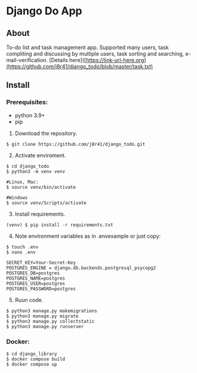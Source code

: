 # Django Do App

## About

To-do list and task management app. Supported many users, task compliting and discussing by multiple users, task sorting and searching, e-mail-verification. [Details here]([https://link-url-here.org](https://github.com/j8r41/django_todo/blob/master/task.txt)

## Install

### Prerequisites:

- python 3.9+
- pip


1. Download the repository.
```
$ git clone https://github.com/j8r41/django_todo.git 
```

2. Activate enviroment.
```
$ cd django_todo
$ python3 -m venv venv

#Linux, Mac:
$ source venv/bin/activate 

#Windows
$ source venv/Scripts/activate 
```

3. Install requirements.
```
(venv) $ pip install -r requirements.txt
```

4. Note environment variables as in .envexample or just copy:
```
$ touch .env
$ nano .env
```
```
SECRET_KEY=Your-Secret-Key
POSTGRES_ENGINE = django.db.backends.postgresql_psycopg2
POSTGRES_DB=postgres
POSTGRES_NAME=postgres
POSTGRES_USER=postgres
POSTGRES_PASSWORD=postgres
```
5. Ruun code.
```
$ python3 manage.py makemigrations
$ python3 manage.py migrate
$ python3 manage.py collectstatic
$ python3 manage.py runserver
```

### Docker:
```
$ cd django_library
$ docker compose build
$ docker compose up
```

